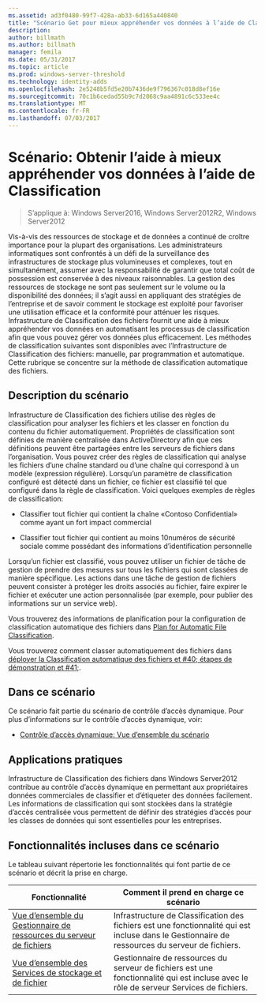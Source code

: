 ```yaml
---
ms.assetid: ad3f0480-99f7-428a-ab33-6d165a440840
title: "Scénario Get pour mieux appréhender vos données à l’aide de Classification"
description: 
author: billmath
ms.author: billmath
manager: femila
ms.date: 05/31/2017
ms.topic: article
ms.prod: windows-server-threshold
ms.technology: identity-adds
ms.openlocfilehash: 2e5248b5fd5e20b7436de9f796367c018d8ef16e
ms.sourcegitcommit: 70c1b6cedad55b9c7d2068c9aa4891c6c533ee4c
ms.translationtype: MT
ms.contentlocale: fr-FR
ms.lasthandoff: 07/03/2017
---
```

# <a name="scenario-get-insight-into-your-data-by-using-classification"></a>Scénario: Obtenir l’aide à mieux appréhender vos données à l’aide de Classification

>S’applique à: Windows Server2016, Windows Server2012R2, Windows Server2012

Vis-à-vis des ressources de stockage et de données a continué de croître importance pour la plupart des organisations. Les administrateurs informatiques sont confrontés à un défi de la surveillance des infrastructures de stockage plus volumineuses et complexes, tout en simultanément, assumer avec la responsabilité de garantir que total coût de possession est conservée à des niveaux raisonnables. La gestion des ressources de stockage ne sont pas seulement sur le volume ou la disponibilité des données; il s’agit aussi en appliquant des stratégies de l’entreprise et de savoir comment le stockage est exploité pour favoriser une utilisation efficace et la conformité pour atténuer les risques. Infrastructure de Classification des fichiers fournit une aide à mieux appréhender vos données en automatisant les processus de classification afin que vous pouvez gérer vos données plus efficacement. Les méthodes de classification suivantes sont disponibles avec l’Infrastructure de Classification des fichiers: manuelle, par programmation et automatique. Cette rubrique se concentre sur la méthode de classification automatique des fichiers.  
  
## <a name="BKMK_OVER"></a>Description du scénario  
Infrastructure de Classification des fichiers utilise des règles de classification pour analyser les fichiers et les classer en fonction du contenu du fichier automatiquement. Propriétés de classification sont définies de manière centralisée dans ActiveDirectory afin que ces définitions peuvent être partagées entre les serveurs de fichiers dans l’organisation. Vous pouvez créer des règles de classification qui analyse les fichiers d’une chaîne standard ou d’une chaîne qui correspond à un modèle (expression régulière). Lorsqu’un paramètre de classification configuré est détecté dans un fichier, ce fichier est classifié tel que configuré dans la règle de classification. Voici quelques exemples de règles de classification:  
  
-   Classifier tout fichier qui contient la chaîne «Contoso Confidential» comme ayant un fort impact commercial  
  
-   Classifier tout fichier qui contient au moins 10numéros de sécurité sociale comme possédant des informations d’identification personnelle  
  
Lorsqu’un fichier est classifié, vous pouvez utiliser un fichier de tâche de gestion de prendre des mesures sur tous les fichiers qui sont classées de manière spécifique. Les actions dans une tâche de gestion de fichiers peuvent consister à protéger les droits associés au fichier, faire expirer le fichier et exécuter une action personnalisée (par exemple, pour publier des informations sur un service web).  
  
Vous trouverez des informations de planification pour la configuration de classification automatique des fichiers dans [Plan for Automatic File Classification](assetId:///e3c3bb4b-3034-42b7-b391-8ef5f5851955).  
  
Vous trouverez comment classer automatiquement des fichiers dans [déployer la Classification automatique des fichiers et #40; étapes de démonstration et #41;](Deploy-Automatic-File-Classification--Demonstration-Steps-.md).  
  
## <a name="in-this-scenario"></a>Dans ce scénario  
Ce scénario fait partie du scénario de contrôle d’accès dynamique. Pour plus d’informations sur le contrôle d’accès dynamique, voir:  
  
-   [Contrôle d’accès dynamique: Vue d’ensemble du scénario](Dynamic-Access-Control--Scenario-Overview.md)  
  
## <a name="BKMK_APP"></a>Applications pratiques  
Infrastructure de Classification des fichiers dans Windows Server2012 contribue au contrôle d’accès dynamique en permettant aux propriétaires données commerciales de classifier et d’étiqueter des données facilement. Les informations de classification qui sont stockées dans la stratégie d’accès centralisée vous permettent de définir des stratégies d’accès pour les classes de données qui sont essentielles pour les entreprises.  
  
## <a name="BKMK_NEW"></a>Fonctionnalités incluses dans ce scénario  
Le tableau suivant répertorie les fonctionnalités qui font partie de ce scénario et décrit la prise en charge.  
  
|Fonctionnalité|Comment il prend en charge ce scénario|  
|-----------|---------------------------------|  
|[Vue d’ensemble du Gestionnaire de ressources du serveur de fichiers](https://technet.microsoft.com/library/hh831701.aspx)|Infrastructure de Classification des fichiers est une fonctionnalité qui est incluse dans le Gestionnaire de ressources du serveur de fichiers.|  
|[Vue d’ensemble des Services de stockage et de fichier](https://technet.microsoft.com/library/hh831487.aspx)|Gestionnaire de ressources du serveur de fichiers est une fonctionnalité qui est incluse avec le rôle de serveur Services de fichiers.|  
  


